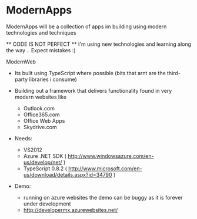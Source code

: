 ModernApps
==========

ModernApps will be a collection of apps im building using modern technologies and techniques

** CODE IS NOT PERFECT ** I'm using new technologies and learning along the way .. Expect mistakes :)  


ModernWeb 

  - Its built using TypeScript where possible (bits that arnt are the third-party libraries i consume)

  - Building out a framework that delivers functionality found in very modern websites like
      - Outlook.com
      - Office365.com
      - Office Web Apps
      - Skydrive.com  
  
  - Needs:
      - VS2012
      - Azure .NET SDK ( http://www.windowsazure.com/en-us/develop/net/ )
      - TypeScript 0.8.2 ( http://www.microsoft.com/en-us/download/details.aspx?id=34790 )  


  - Demo:
      - running on azure websites the demo can be buggy as it is forever under development 
      - http://developermx.azurewebsites.net/     

